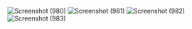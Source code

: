![Screenshot (980)](https://github.com/user-attachments/assets/c5e2a3f6-1688-4968-a8a4-3ee6d2bd3efb)
![Screenshot (981)](https://github.com/user-attachments/assets/e910bd4f-d4fc-4d60-9ea4-79a7a38f867e)
![Screenshot (982)](https://github.com/user-attachments/assets/c97e290d-9660-4992-96bb-f75ad2d659a1)
![Screenshot (983)](https://github.com/user-attachments/assets/d36f7693-3429-47ac-bbf3-7b2f3d4621c9)

